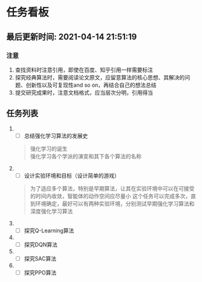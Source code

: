 <!--
 * @Description: A File To Publish The Task
 * @version: V1.0
 * @Author: lesheng
 * @Date: 2021-04-14 19:02:22
 * @LastEditors: lesheng
 * @LastEditTime: 2021-04-14 22:50:42
-->

# 任务看板

## __最后更新时间: 2021-04-14 21:51:19__

### __注意__

1. 查找资料时注意引用，即使在百度、知乎引用一样需要标注
2. 探究经典算法时，需要阅读论文原文，应留意算法的核心思想、其解决的问题、创新性以及可复现性and so on，再结合自己的想法总结
3. 提交研究成果时，注意文档格式，应当层次分明，引用得当

## __任务列表__

1. - [ ] 总结强化学习算法的发展史  
    > 强化学习的诞生  
    > 强化学习各个学派的演变和其下各个算法的名称  
2. - [ ] 设计实验环境和目标（设计简单的游戏）
    > 为了适应多个算法，特别是早期算法，让其在实验环境中可以在可接受的时间内收敛，智能体的动作空间应尽量小
    > 这个任务可以完成多次，直到环境确定，最好可以有两种实验环境，分别测试早期强化学习算法和深度强化学习算法
3. - [ ] 探究Q-Learning算法
4. - [ ] 探究DQN算法
5. - [ ] 探究SAC算法
6. - [ ] 探究PPO算法
